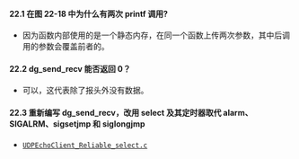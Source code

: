 #### 22.1 在图 22-18 中为什么有两次 printf 调用?
   * 因为函数内部使用的是一个静态内存，在同一个函数上传两次参数，其中后调用的参数会覆盖前者的。

#### 22.2 dg_send_recv 能否返回 0？
   * 可以，这代表除了报头外没有数据。

#### 22.3 重新编写 dg_send_recv，改用 select 及其定时器取代 alarm、SIGALRM、sigsetjmp 和 siglongjmp

   * [`UDPEchoClient_Reliable_select.c`](https://github.com/YangXiaoHei/Networking/blob/master/UNP/22%20高级%20UDP%20套接字编程/progs/UDPEchoClient_Reliable_select.c)
